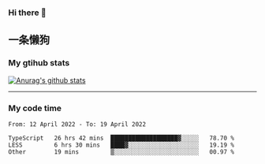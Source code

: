 ### Hi there 👋

## 一条懒狗
<!--
**kiss-me-quickly/kiss-me-quickly** is a ✨ _special_ ✨ repository because its `README.md` (this file) appears on your GitHub profile.

Here are some ideas to get you started:

- 🔭 I’m currently working on ...
- 🌱 I’m currently learning ...
- 👯 I’m looking to collaborate on ...
- 🤔 I’m looking for help with ...
- 💬 Ask me about ...
- 📫 How to reach me: ...
- 😄 Pronouns: ...
- ⚡ Fun fact: ...
-->


### My gtihub stats

[![Anurag's github stats](https://github-readme-stats.vercel.app/api?username=kiss-me-quickly)](https://github.com/anuraghazra/github-readme-stats)

***

### My code time

<!--START_SECTION:waka-->

```text
From: 12 April 2022 - To: 19 April 2022

TypeScript   26 hrs 42 mins  ███████████████████▓░░░░░   78.70 %
LESS         6 hrs 30 mins   ████▓░░░░░░░░░░░░░░░░░░░░   19.19 %
Other        19 mins         ▒░░░░░░░░░░░░░░░░░░░░░░░░   00.97 %
```

<!--END_SECTION:waka-->
